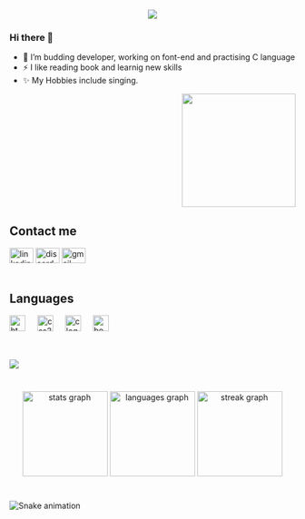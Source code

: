 <h1 align="center">
  <a href="https://git.io/typing-svg">
    <img src="https://readme-typing-svg.herokuapp.com/?lines=Greetings,Programmers!👋;I'm+Pallavi+Negi...;I+am+a+developer!&center=true&size=30">
  </a>
</h1>

### Hi there 👋

- 🌱 I’m budding developer, working on font-end and practising C language
- ⚡ I like reading book and learnig new skills
- ✨ My Hobbies include singing.

<img align="right" height="200" src="https://i.imgflip.com/65efzo.gif"  />

<br clear="both">

## Contact me

<div align="left">
  <img src="https://raw.githubusercontent.com/maurodesouza/profile-readme-generator/master/src/assets/icons/social/linkedin/default.svg" width="42" height="27" alt="linkedin logo"  href="">
  <img src="https://raw.githubusercontent.com/maurodesouza/profile-readme-generator/master/src/assets/icons/social/discord/default.svg" width="42" height="27" alt="discord logo"  />
  <img src="https://raw.githubusercontent.com/maurodesouza/profile-readme-generator/master/src/assets/icons/social/gmail/default.svg" width="42" height="27" alt="gmail logo"  />
</div>

<br clear="both">

## Languages

<div align="left">
  <img src="https://cdn.jsdelivr.net/gh/devicons/devicon/icons/html5/html5-original.svg" height="28" alt="html5 logo"  />
  <img width="13" />
  <img src="https://cdn.jsdelivr.net/gh/devicons/devicon/icons/css3/css3-plain.svg" height="28" alt="css3 logo"  />
  <img width="13" />
  <img src="https://cdn.jsdelivr.net/gh/devicons/devicon/icons/c/c-original.svg" height="28" alt="c logo"  />
  <img width="13" />
  <img src="https://cdn.jsdelivr.net/gh/devicons/devicon/icons/bootstrap/bootstrap-original.svg" height="28" alt="bootstrap logo"  />
</div>

<br>

##

<img align="left" src="https://profile-counter.glitch.me/Negipallavi/count.svg?"  />
<br>

###
<br clear="both">

<div align="center">
  <img src="https://github-readme-stats.vercel.app/api?username=Negipallavi&hide_title=false&hide_rank=false&show_icons=true&include_all_commits=true&count_private=true&disable_animations=false&theme=dracula&locale=en&hide_border=false&order=1" height="150" alt="stats graph"  />
  <img src="https://github-readme-stats.vercel.app/api/top-langs?username=Negipallavi&locale=en&hide_title=false&layout=compact&card_width=320&langs_count=5&theme=dracula&hide_border=false&order=2" height="150" alt="languages graph"  />
  <img src="https://streak-stats.demolab.com?user=Negipallavi&locale=en&mode=daily&theme=dracula&hide_border=false&border_radius=5&order=3" height="150" alt="streak graph"  />
</div>

###

<br clear="both">

<img src="https://raw.githubusercontent.com/Negipallavi/Negipallavi/output/snake.svg" alt="Snake animation" />

###
<!---
Negipallavi/Negipallavi is a ✨ special ✨ repository because its `README.md` (this file) appears on your GitHub profile.
You can click the Preview link to take a look at your changes.
---

- 👋 Hi, I’m @Negipallavi
- 👀 I’m interested in ...
- 🌱 I’m currently learning ...
- 💞️ I’m looking to collaborate on ...
- 📫 How to reach me ...
- 😄 Pronouns: ...
- ⚡ Fun fact: ...
